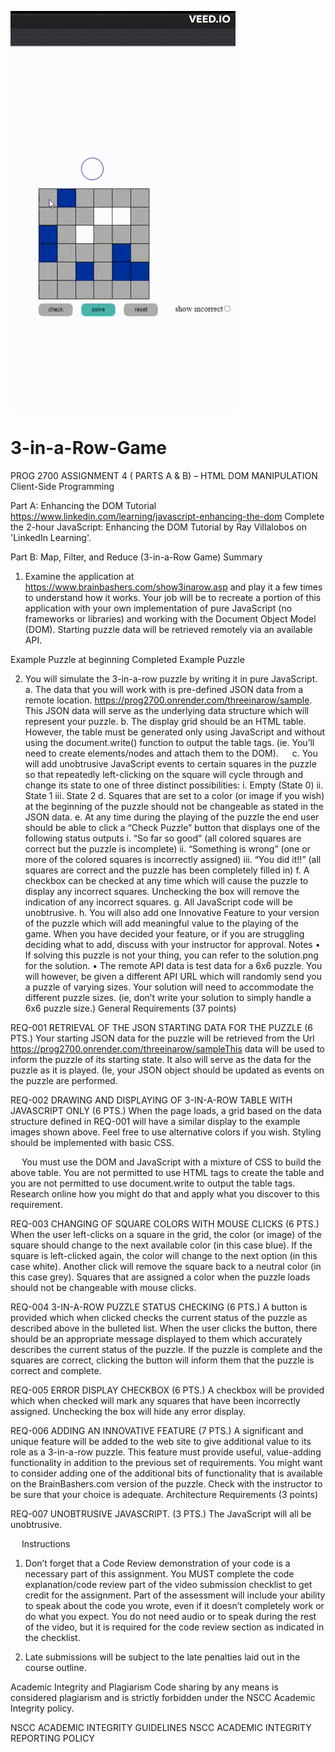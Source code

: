 ![3-In-A-Row](https://github.com/Abel-Berhe/3-in-a-Row-Game/blob/a407ce703858087388c16b491108f4ff2f1eb004/3-In-A-Row(GIF).gif)

# 3-in-a-Row-Game

PROG 2700                ASSIGNMENT 4 ( PARTS A & B) – HTML DOM MANIPULATION
Client-Side Programming				

Part A: Enhancing the DOM Tutorial
https://www.linkedin.com/learning/javascript-enhancing-the-dom
Complete the 2-hour JavaScript: Enhancing the DOM Tutorial by Ray Villalobos on 'LinkedIn Learning'.


Part B: Map, Filter, and Reduce (3-in-a-Row Game)
Summary
1.	Examine the application at https://www.brainbashers.com/show3inarow.asp and play it a few times to understand how it works. Your job will be to recreate a portion of this application with your own implementation of pure JavaScript (no frameworks or libraries) and working with the Document Object Model (DOM). Starting puzzle data will be retrieved remotely via an available API.

Example Puzzle at beginning	Completed Example Puzzle
 	 

2.	You will simulate the 3-in-a-row puzzle by writing it in pure JavaScript. 
a.	The data that you will work with is pre-defined JSON data from a remote location. https://prog2700.onrender.com/threeinarow/sample. This JSON data will serve as the underlying data structure which will represent your puzzle.
b.	The display grid should be an HTML table. However, the table must be generated only using JavaScript and without using the document.write() function to output the table tags. (ie. You’ll need to create elements/nodes and attach them to the DOM).
 
c.	You will add unobtrusive JavaScript events to certain squares in the puzzle so that repeatedly left-clicking on the square will cycle through and change its state to one of three distinct possibilities:
i.	Empty (State 0)
ii.	State 1
iii.	State 2
d.	Squares that are set to a color (or image if you wish) at the beginning of the puzzle should not be changeable as stated in the JSON data.
e.	At any time during the playing of the puzzle the end user should be able to click a “Check Puzzle” button that displays one of the following status outputs
i.	“So far so good” (all colored squares are correct but the puzzle is incomplete)
ii.	“Something is wrong” (one or more of the colored squares is incorrectly assigned)
iii.	“You did it!!” (all squares are correct and the puzzle has been completely filled in)
f.	A checkbox can be checked at any time which will cause the puzzle to display any incorrect squares. Unchecking the box will remove the indication of any incorrect squares.
g.	All JavaScript code will be unobtrusive.
h.	You will also add one Innovative Feature to your version of the puzzle which will add meaningful value to the playing of the game. When you have decided your feature, or if you are struggling deciding what to add, discuss with your instructor for approval.
Notes
•	If solving this puzzle is not your thing, you can refer to the solution.png for the solution.
•	The remote API data is test data for a 6x6 puzzle. You will however, be given a different API URL which will randomly send you a puzzle of varying sizes. Your solution will need to accommodate the different puzzle sizes. (ie, don’t write your solution to simply handle a 6x6 puzzle size.)
General Requirements (37 points)

REQ-001	RETRIEVAL OF THE JSON STARTING DATA FOR THE PUZZLE (6 PTS.)
Your starting JSON data for the puzzle will be retrieved from the Url https://prog2700.onrender.com/threeinarow/sampleThis data will be used to inform the puzzle of its starting state. It also will serve as the data for the puzzle as it is played. (Ie, your JSON object should be updated as events on the puzzle are performed.

REQ-002	DRAWING AND DISPLAYING OF 3-IN-A-ROW TABLE WITH JAVASCRIPT ONLY (6 PTS.)
When the page loads, a grid based on the data structure defined in REQ-001 will have a similar display to the example images shown above. Feel free to use alternative colors if you wish. Styling should be implemented with basic CSS.

 
You must use the DOM and JavaScript with a mixture of CSS to build the above table. You are not permitted to use HTML tags to create the table and you are not permitted to use document.write to output the table tags. Research online how you might do that and apply what you discover to this requirement.


REQ-003	CHANGING OF SQUARE COLORS WITH MOUSE CLICKS (6 PTS.)
When the user left-clicks on a square in the grid, the color (or image) of the square should change to the next available color (in this case blue). If the square is left-clicked again, the color will change to the next option (in this case white). Another click will remove the square back to a neutral color (in this case grey).
Squares that are assigned a color when the puzzle loads should not be changeable with mouse clicks.

REQ-004	    3-IN-A-ROW PUZZLE STATUS CHECKING  (6 PTS.)
A button is provided which when clicked checks the current status of the puzzle as described above in the bulleted list. When the user clicks the button, there should be an appropriate message displayed to them which accurately describes the current status of the puzzle. If the puzzle is complete and the squares are correct, clicking the button will inform them that the puzzle is correct and complete.

REQ-005	ERROR DISPLAY CHECKBOX (6 PTS.)
A checkbox will be provided which when checked will mark any squares that have been incorrectly assigned. Unchecking the box will hide any error display.

REQ-006	ADDING AN INNOVATIVE FEATURE (7 PTS.)
A significant and unique feature will be added to the web site to give additional value to its role as a 3-in-a-row puzzle. This feature must provide useful, value-adding functionality in addition to the previous set of requirements. You might want to consider adding one of the additional bits of functionality that is available on the BrainBashers.com version of the puzzle. Check with the instructor to be sure that your choice is adequate.
Architecture Requirements (3 points)

REQ-007	UNOBTRUSIVE JAVASCRIPT. (3 PTS.)
The JavaScript will all be unobtrusive.


 
Instructions 
1.	Don’t forget that a Code Review demonstration of your code is a necessary part of this assignment. You MUST complete the code explanation/code review part of the video submission checklist to get credit for the assignment. Part of the assessment will include your ability to speak about the code you wrote, even if it doesn’t completely work or do what you expect. You do not need audio or to speak during the rest of the video, but it is required for the code review section as indicated in the checklist.

2.	Late submissions will be subject to the late penalties laid out in the course outline.

Academic Integrity and Plagiarism
Code sharing by any means is considered plagiarism and is strictly forbidden under the NSCC Academic Integrity policy. 

NSCC ACADEMIC INTEGRITY GUIDELINES
NSCC ACADEMIC INTEGRITY REPORTING POLICY

 
